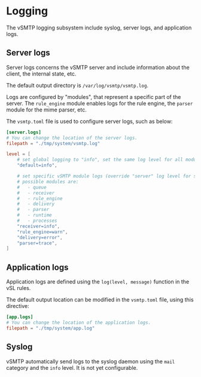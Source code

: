 # Logging

The vSMTP logging subsystem include syslog, server logs, and application logs.

## Server logs

Server logs concerns the vSMTP server and include information about the client, the internal state, etc.

The default output directory is `/var/log/vsmtp/vsmtp.log`.

Logs are configured by "modules", that represent a specific part of the server.
The `rule_engine` module enables logs for the rule engine, the `parser` module for the
mime parser, etc.

The `vsmtp.toml` file is used to configure server logs, such as below:

```toml
[server.logs]
# You can change the location of the server logs.
filepath = "./tmp/system/vsmtp.log"

level = [
    # set global logging to "info", set the same log level for all modules.
    "default=info",

    # set specific vSMTP module logs (override "server" log level for specific module)
    # possible modules are:
    #   - queue
    #   - receiver
    #   - rule_engine
    #   - delivery
    #   - parser
    #   - runtime
    #   - processes
    "receiver=info",
    "rule_engine=warn",
    "delivery=error",
    "parser=trace",
]
```

## Application logs

Application logs are defined using the `log(level, message)` function in the vSL rules.

The default output location can be modified in the `vsmtp.toml` file, using this directive:

```toml
[app.logs]
# You can change the location of the application logs.
filepath = "./tmp/system/app.log"
```

## Syslog

vSMTP automatically send logs to the syslog daemon using the `mail` category and the `info` level. It is not yet configurable.
